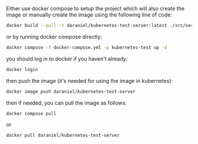 Either use docker compose to setup the project which will also create the image or manually create the image using the following line of code:

```bash
docker build --pull -t daraniel/kubernetes-test-server:latest ./src/server
```

or by running docker compose directly:

```bash
docker compose -f docker-compose.yml -p kubernetes-test up -d
```

you should log in to docker if you haven't already:

```bash
docker login
```

then push the image (it's needed for using the image in kubernetes):

```bash
docker image push daraniel/kubernetes-test-server 
```

then if needed, you can pull the image as follows:

```bash
docker compose pull 
```

or 

```bash
docker pull daraniel/kubernetes-test-server
```
